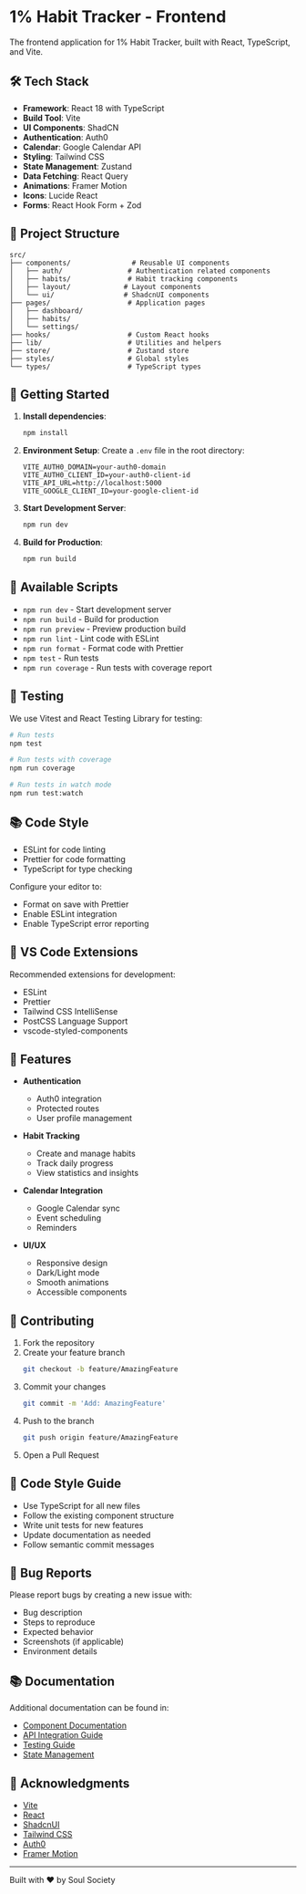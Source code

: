 # 1% Habit Tracker - Frontend

The frontend application for 1% Habit Tracker, built with React, TypeScript, and Vite.

## 🛠 Tech Stack

- **Framework**: React 18 with TypeScript
- **Build Tool**: Vite
- **UI Components**: ShadCN
- **Authentication**: Auth0
- **Calendar**: Google Calendar API
- **Styling**: Tailwind CSS
- **State Management**: Zustand
- **Data Fetching**: React Query
- **Animations**: Framer Motion
- **Icons**: Lucide React
- **Forms**: React Hook Form + Zod

## 📂 Project Structure

```
src/
├── components/               # Reusable UI components
│   ├── auth/                # Authentication related components
│   ├── habits/              # Habit tracking components
│   ├── layout/             # Layout components
│   └── ui/                 # ShadcnUI components
├── pages/                   # Application pages
│   ├── dashboard/
│   ├── habits/
│   └── settings/
├── hooks/                   # Custom React hooks
├── lib/                     # Utilities and helpers
├── store/                   # Zustand store
├── styles/                  # Global styles
└── types/                   # TypeScript types
```

## 🚀 Getting Started

1. **Install dependencies**:
   ```bash
   npm install
   ```

2. **Environment Setup**:
   Create a `.env` file in the root directory:
   ```env
   VITE_AUTH0_DOMAIN=your-auth0-domain
   VITE_AUTH0_CLIENT_ID=your-auth0-client-id
   VITE_API_URL=http://localhost:5000
   VITE_GOOGLE_CLIENT_ID=your-google-client-id
   ```

3. **Start Development Server**:
   ```bash
   npm run dev
   ```

4. **Build for Production**:
   ```bash
   npm run build
   ```

## 📝 Available Scripts

- `npm run dev` - Start development server
- `npm run build` - Build for production
- `npm run preview` - Preview production build
- `npm run lint` - Lint code with ESLint
- `npm run format` - Format code with Prettier
- `npm test` - Run tests
- `npm run coverage` - Run tests with coverage report

## 🧪 Testing

We use Vitest and React Testing Library for testing:

```bash
# Run tests
npm test

# Run tests with coverage
npm run coverage

# Run tests in watch mode
npm run test:watch
```

## 📚 Code Style

- ESLint for code linting
- Prettier for code formatting
- TypeScript for type checking

Configure your editor to:
- Format on save with Prettier
- Enable ESLint integration
- Enable TypeScript error reporting

## 🔧 VS Code Extensions

Recommended extensions for development:
- ESLint
- Prettier
- Tailwind CSS IntelliSense
- PostCSS Language Support
- vscode-styled-components

## 📱 Features

- **Authentication**
  - Auth0 integration
  - Protected routes
  - User profile management

- **Habit Tracking**
  - Create and manage habits
  - Track daily progress
  - View statistics and insights

- **Calendar Integration**
  - Google Calendar sync
  - Event scheduling
  - Reminders

- **UI/UX**
  - Responsive design
  - Dark/Light mode
  - Smooth animations
  - Accessible components

## 🤝 Contributing

1. Fork the repository
2. Create your feature branch
   ```bash
   git checkout -b feature/AmazingFeature
   ```
3. Commit your changes
   ```bash
   git commit -m 'Add: AmazingFeature'
   ```
4. Push to the branch
   ```bash
   git push origin feature/AmazingFeature
   ```
5. Open a Pull Request

## 📜 Code Style Guide

- Use TypeScript for all new files
- Follow the existing component structure
- Write unit tests for new features
- Update documentation as needed
- Follow semantic commit messages

## 🐛 Bug Reports

Please report bugs by creating a new issue with:
- Bug description
- Steps to reproduce
- Expected behavior
- Screenshots (if applicable)
- Environment details

## 📚 Documentation

Additional documentation can be found in:
- [Component Documentation](./docs/components.md)
- [API Integration Guide](./docs/api.md)
- [Testing Guide](./docs/testing.md)
- [State Management](./docs/state.md)

## 🙏 Acknowledgments

- [Vite](https://vitejs.dev/)
- [React](https://reactjs.org/)
- [ShadcnUI](https://ui.shadcn.com/)
- [Tailwind CSS](https://tailwindcss.com/)
- [Auth0](https://auth0.com/)
- [Framer Motion](https://www.framer.com/motion/)

---

Built with ❤️ by Soul Society